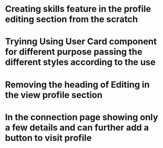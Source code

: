 # Creating skills feature in the profile editing section from the scratch
# Tryinng Using User Card component for different purpose passing the different styles according to the use
# Removing the heading of Editing in the view profile section
# In the connection page showing only a few details and can further add a button to visit profile